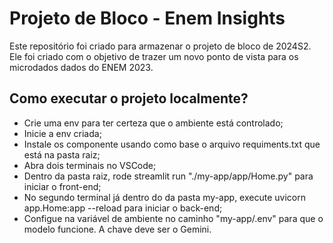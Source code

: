 # Projeto de Bloco - Enem Insights
Este repositório foi criado para armazenar o projeto de bloco de 2024S2. Ele foi criado com o objetivo de trazer um novo ponto de vista para os microdados dados do ENEM 2023.

## Como executar o projeto localmente?
- Crie uma env para ter certeza que o ambiente está controlado;
- Inicie a env criada;
- Instale os componente usando como base o arquivo requiments.txt que está na pasta raiz;
- Abra dois terminais no VSCode;
- Dentro da pasta raiz, rode streamlit run "./my-app/app/Home.py" para iniciar o front-end;
- No segundo terminal já dentro do da pasta my-app, execute  uvicorn app.Home:app --reload para iniciar o back-end;
- Configue na variável de ambiente no caminho "my-app/.env" para que o modelo funcione. A chave deve ser o Gemini. 

## 

